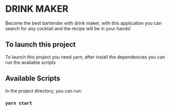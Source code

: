 # DRINK MAKER

Become the best bartender with drink maker, with this application you can search for any cocktail and the recipe will be in your hands!

## To launch this project

To launch this project you need yarn, after install the dependencies you can run the avaliable scripts

## Available Scripts

In the project directory, you can run:

### `yarn start`
